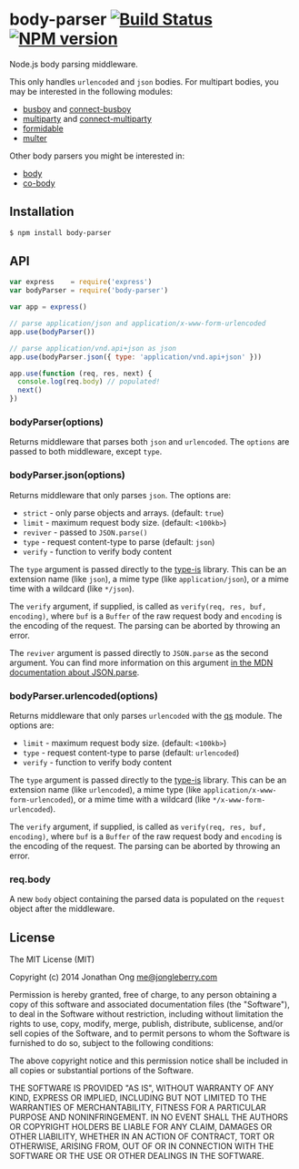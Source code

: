 # body-parser [![Build Status](https://travis-ci.org/expressjs/body-parser.svg?branch=master)](https://travis-ci.org/expressjs/body-parser) [![NPM version](https://badge.fury.io/js/body-parser.svg)](https://badge.fury.io/js/body-parser)

Node.js body parsing middleware.

This only handles `urlencoded` and `json` bodies.
For multipart bodies, you may be interested in the following modules:

- [busboy](https://github.com/mscdex/busboy) and [connect-busboy](https://github.com/mscdex/connect-busboy)
- [multiparty](https://github.com/andrewrk/node-multiparty) and [connect-multiparty](https://github.com/andrewrk/connect-multiparty)
- [formidable](https://github.com/felixge/node-formidable)
- [multer](https://github.com/expressjs/multer)

Other body parsers you might be interested in:

- [body](https://github.com/raynos/body)
- [co-body](https://github.com/visionmedia/co-body)

## Installation

```sh
$ npm install body-parser
```

## API

```js
var express    = require('express')
var bodyParser = require('body-parser')

var app = express()

// parse application/json and application/x-www-form-urlencoded
app.use(bodyParser())

// parse application/vnd.api+json as json
app.use(bodyParser.json({ type: 'application/vnd.api+json' }))

app.use(function (req, res, next) {
  console.log(req.body) // populated!
  next()
})
```

### bodyParser(options)

Returns middleware that parses both `json` and `urlencoded`.
The `options` are passed to both middleware, except `type`.

### bodyParser.json(options)

Returns middleware that only parses `json`. The options are:

- `strict` - only parse objects and arrays. (default: `true`)
- `limit` - maximum request body size. (default: `<100kb>`)
- `reviver` - passed to `JSON.parse()`
- `type` - request content-type to parse (default: `json`)
- `verify` - function to verify body content

The `type` argument is passed directly to the [type-is](https://github.com/expressjs/type-is) library. This can be an extension name (like `json`), a mime type (like `application/json`), or a mime time with a wildcard (like `*/json`).

The `verify` argument, if supplied, is called as `verify(req, res, buf, encoding)`, where `buf` is a `Buffer` of the raw request body and `encoding` is the encoding of the request. The parsing can be aborted by throwing an error.

The `reviver` argument is passed directly to `JSON.parse` as the second argument. You can find more information on this argument [in the MDN documentation about JSON.parse](https://developer.mozilla.org/en-US/docs/Web/JavaScript/Reference/Global_Objects/JSON/parse#Example.3A_Using_the_reviver_parameter).

### bodyParser.urlencoded(options)

Returns middleware that only parses `urlencoded` with the [qs](https://github.com/visionmedia/node-querystring) module. The options are:

- `limit` - maximum request body size. (default: `<100kb>`)
- `type` - request content-type to parse (default: `urlencoded`)
- `verify` - function to verify body content

The `type` argument is passed directly to the [type-is](https://github.com/expressjs/type-is) library. This can be an extension name (like `urlencoded`), a mime type (like `application/x-www-form-urlencoded`), or a mime time with a wildcard (like `*/x-www-form-urlencoded`).

The `verify` argument, if supplied, is called as `verify(req, res, buf, encoding)`, where `buf` is a `Buffer` of the raw request body and `encoding` is the encoding of the request. The parsing can be aborted by throwing an error.

### req.body

A new `body` object containing the parsed data is populated on the `request` object after the middleware.

## License

The MIT License (MIT)

Copyright (c) 2014 Jonathan Ong me@jongleberry.com

Permission is hereby granted, free of charge, to any person obtaining a copy
of this software and associated documentation files (the "Software"), to deal
in the Software without restriction, including without limitation the rights
to use, copy, modify, merge, publish, distribute, sublicense, and/or sell
copies of the Software, and to permit persons to whom the Software is
furnished to do so, subject to the following conditions:

The above copyright notice and this permission notice shall be included in
all copies or substantial portions of the Software.

THE SOFTWARE IS PROVIDED "AS IS", WITHOUT WARRANTY OF ANY KIND, EXPRESS OR
IMPLIED, INCLUDING BUT NOT LIMITED TO THE WARRANTIES OF MERCHANTABILITY,
FITNESS FOR A PARTICULAR PURPOSE AND NONINFRINGEMENT. IN NO EVENT SHALL THE
AUTHORS OR COPYRIGHT HOLDERS BE LIABLE FOR ANY CLAIM, DAMAGES OR OTHER
LIABILITY, WHETHER IN AN ACTION OF CONTRACT, TORT OR OTHERWISE, ARISING FROM,
OUT OF OR IN CONNECTION WITH THE SOFTWARE OR THE USE OR OTHER DEALINGS IN
THE SOFTWARE.
